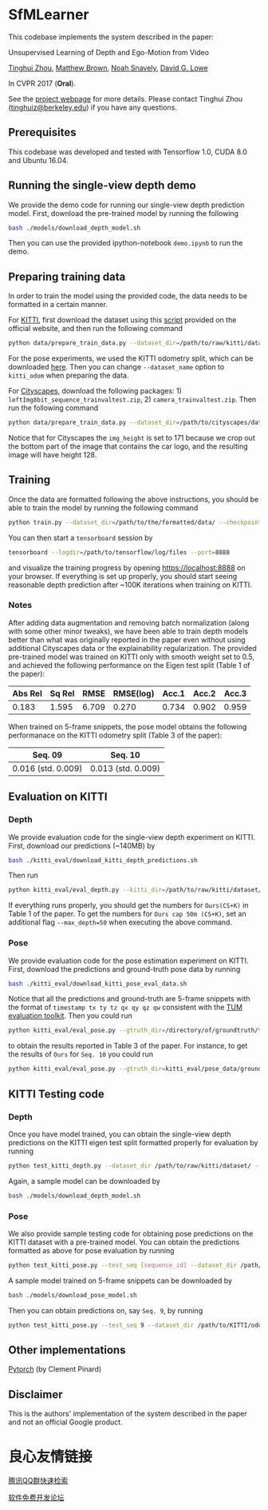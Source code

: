 # SfMLearner
This codebase implements the system described in the paper:

Unsupervised Learning of Depth and Ego-Motion from Video

[Tinghui Zhou](https://people.eecs.berkeley.edu/~tinghuiz/), [Matthew Brown](http://matthewalunbrown.com/research/research.html), [Noah Snavely](http://www.cs.cornell.edu/~snavely/), [David G. Lowe](http://www.cs.ubc.ca/~lowe/home.html)

In CVPR 2017 (**Oral**).

See the [project webpage](https://people.eecs.berkeley.edu/~tinghuiz/projects/SfMLearner/) for more details. Please contact Tinghui Zhou (tinghuiz@berkeley.edu) if you have any questions.

 

## Prerequisites
This codebase was developed and tested with Tensorflow 1.0, CUDA 8.0 and Ubuntu 16.04.

## Running the single-view depth demo
We provide the demo code for running our single-view depth prediction model. First, download the pre-trained model by running the following
```bash
bash ./models/download_depth_model.sh
```
Then you can use the provided ipython-notebook `demo.ipynb` to run the demo.

## Preparing training data
In order to train the model using the provided code, the data needs to be formatted in a certain manner. 

For [KITTI](http://www.cvlibs.net/datasets/kitti/raw_data.php), first download the dataset using this [script](http://www.cvlibs.net/download.php?file=raw_data_downloader.zip) provided on the official website, and then run the following command
```bash
python data/prepare_train_data.py --dataset_dir=/path/to/raw/kitti/dataset/ --dataset_name='kitti_raw_eigen' --dump_root=/path/to/resulting/formatted/data/ --seq_length=3 --img_width=416 --img_height=128 --num_threads=4
```
For the pose experiments, we used the KITTI odometry split, which can be downloaded [here](http://www.cvlibs.net/datasets/kitti/eval_odometry.php). Then you can change `--dataset_name` option to `kitti_odom` when preparing the data.

For [Cityscapes](https://www.cityscapes-dataset.com/), download the following packages: 1) `leftImg8bit_sequence_trainvaltest.zip`, 2) `camera_trainvaltest.zip`. Then run the following command
```bash
python data/prepare_train_data.py --dataset_dir=/path/to/cityscapes/dataset/ --dataset_name='cityscapes' --dump_root=/path/to/resulting/formatted/data/ --seq_length=3 --img_width=416 --img_height=171 --num_threads=4
```
Notice that for Cityscapes the `img_height` is set to 171 because we crop out the bottom part of the image that contains the car logo, and the resulting image will have height 128.

## Training
Once the data are formatted following the above instructions, you should be able to train the model by running the following command
```bash
python train.py --dataset_dir=/path/to/the/formatted/data/ --checkpoint_dir=/where/to/store/checkpoints/ --img_width=416 --img_height=128 --batch_size=4
```
You can then start a `tensorboard` session by
```bash
tensorboard --logdir=/path/to/tensorflow/log/files --port=8888
```
and visualize the training progress by opening [https://localhost:8888](https://localhost:8888) on your browser. If everything is set up properly, you should start seeing reasonable depth prediction after ~100K iterations when training on KITTI. 

### Notes
After adding data augmentation and removing batch normalization (along with some other minor tweaks), we have been able to train depth models better than what was originally reported in the paper even without using additional Cityscapes data or the explainability regularization. The provided pre-trained model was trained on KITTI only with smooth weight set to 0.5, and achieved the following performance on the Eigen test split (Table 1 of the paper):

| Abs Rel | Sq Rel | RMSE  | RMSE(log) | Acc.1 | Acc.2 | Acc.3 |
|---------|--------|-------|-----------|-------|-------|-------|
| 0.183   | 1.595  | 6.709 | 0.270     | 0.734 | 0.902 | 0.959 | 

When trained on 5-frame snippets, the pose model obtains the following performanace on the KITTI odometry split (Table 3 of the paper):

| Seq. 09            | Seq. 10            |
|--------------------|--------------------|
| 0.016 (std. 0.009) | 0.013 (std. 0.009) |

## Evaluation on KITTI

### Depth
We provide evaluation code for the single-view depth experiment on KITTI. First, download our predictions (~140MB) by 
```bash
bash ./kitti_eval/download_kitti_depth_predictions.sh
```
Then run
```bash
python kitti_eval/eval_depth.py --kitti_dir=/path/to/raw/kitti/dataset/ --pred_file=kitti_eval/kitti_eigen_depth_predictions.npy
```
If everything runs properly, you should get the numbers for `Ours(CS+K)` in Table 1 of the paper. To get the numbers for `Ours cap 50m (CS+K)`, set an additional flag `--max_depth=50` when executing the above command.

### Pose
We provide evaluation code for the pose estimation experiment on KITTI. First, download the predictions and ground-truth pose data by running
```bash
bash ./kitti_eval/download_kitti_pose_eval_data.sh
```
Notice that all the predictions and ground-truth are 5-frame snippets with the format of `timestamp tx ty tz qx qy qz qw` consistent with the [TUM evaluation toolkit](https://vision.in.tum.de/data/datasets/rgbd-dataset/tools#evaluation). Then you could run 
```bash
python kitti_eval/eval_pose.py --gtruth_dir=/directory/of/groundtruth/trajectory/files/ --pred_dir=/directory/of/predicted/trajectory/files/
```
to obtain the results reported in Table 3 of the paper. For instance, to get the results of `Ours` for `Seq. 10` you could run
```bash
python kitti_eval/eval_pose.py --gtruth_dir=kitti_eval/pose_data/ground_truth/10/ --pred_dir=kitti_eval/pose_data/ours_results/10/
```

## KITTI Testing code

### Depth
Once you have model trained, you can obtain the single-view depth predictions on the KITTI eigen test split formatted properly for evaluation by running
```bash
python test_kitti_depth.py --dataset_dir /path/to/raw/kitti/dataset/ --output_dir /path/to/output/directory --ckpt_file /path/to/pre-trained/model/file/
```
Again, a sample model can be downloaded by
```bash
bash ./models/download_depth_model.sh
```

### Pose
We also provide sample testing code for obtaining pose predictions on the KITTI dataset with a pre-trained model. You can obtain the predictions formatted as above for pose evaluation by running
```bash
python test_kitti_pose.py --test_seq [sequence_id] --dataset_dir /path/to/KITTI/odometry/set/ --output_dir /path/to/output/directory/ --ckpt_file /path/to/pre-trained/model/file/
```
A sample model trained on 5-frame snippets can be downloaded by
```bash
bash ./models/download_pose_model.sh
```
Then you can obtain predictions on, say `Seq. 9`, by running
```bash
python test_kitti_pose.py --test_seq 9 --dataset_dir /path/to/KITTI/odometry/set/ --output_dir /path/to/output/directory/ --ckpt_file models/model-100280
```

## Other implementations
[Pytorch](https://github.com/ClementPinard/SfmLearner-Pytorch) (by Clement Pinard)

## Disclaimer
This is the authors' implementation of the system described in the paper and not an official Google product.


 # 良心友情链接

[腾讯QQ群快速检索](http://u.720life.cn/s/8cf73f7c)

[软件免费开发论坛](http://u.720life.cn/s/bbb01dc0)